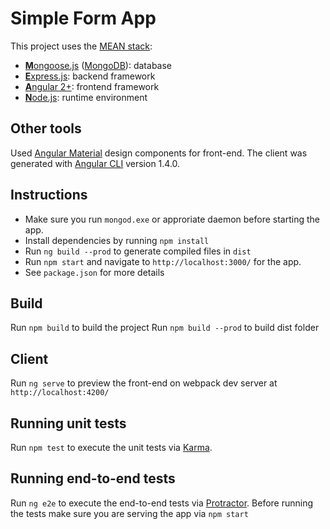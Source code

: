 # Simple Form App

This project uses the [MEAN stack](https://en.wikipedia.org/wiki/MEAN_(software_bundle)):
* [**M**ongoose.js](http://www.mongoosejs.com) ([MongoDB](https://www.mongodb.com)): database
* [**E**xpress.js](http://expressjs.com): backend framework
* [**A**ngular 2+](https://angular.io): frontend framework
* [**N**ode.js](https://nodejs.org): runtime environment

## Other tools
Used [Angular Material](https://material.angular.io/) design components for front-end.
The client was generated with [Angular CLI](https://github.com/angular/angular-cli) version 1.4.0.

## Instructions
* Make sure you run `mongod.exe` or approriate daemon before starting the app.
* Install dependencies by running `npm install`
* Run `ng build --prod` to generate compiled files in `dist`
* Run `npm start` and navigate to `http://localhost:3000/` for the app.
* See `package.json` for more details

## Build
Run `npm build` to build the project
Run `npm build --prod` to build dist folder

## Client
Run `ng serve` to preview the front-end on webpack dev server at `http://localhost:4200/`

## Running unit tests
Run `npm test` to execute the unit tests via [Karma](https://karma-runner.github.io).

## Running end-to-end tests
Run `ng e2e` to execute the end-to-end tests via [Protractor](http://www.protractortest.org/).
Before running the tests make sure you are serving the app via `npm start`